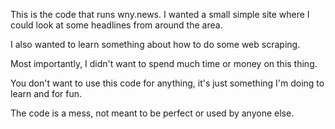 
This is the code that runs wny.news. I wanted a small simple site where I could look at some headlines from around the area.

I also wanted to learn something about how to do some web scraping. 

Most importantly, I didn't want to spend much time or money on this thing.

You don't want to use this code for anything, it's just something I'm doing to learn and for fun.

The code is a mess, not meant to be perfect or used by anyone else.


